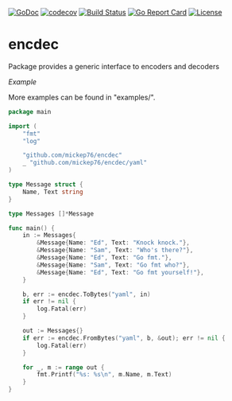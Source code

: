 [![GoDoc](https://godoc.org/github.com/mickep76/encdec?status.svg)](https://godoc.org/github.com/mickep76/encdec)
[![codecov](https://codecov.io/gh/mickep76/encdec/branch/master/graph/badge.svg)](https://codecov.io/gh/mickep76/encdec)
[![Build Status](https://travis-ci.org/mickep76/encdec.svg?branch=master)](https://travis-ci.org/mickep76/encdec)
[![Go Report Card](https://goreportcard.com/badge/github.com/mickep76/encdec)](https://goreportcard.com/report/github.com/mickep76/encdec)
[![License](https://img.shields.io/badge/License-Apache%202.0-blue.svg)](https://github.com/mickep76/mlfmt/blob/master/LICENSE)

# encdec

Package provides a generic interface to encoders and decoders

*Example*

More examples can be found in "examples/".

```go
package main

import (
	"fmt"
	"log"

	"github.com/mickep76/encdec"
	_ "github.com/mickep76/encdec/yaml"
)

type Message struct {
	Name, Text string
}

type Messages []*Message

func main() {
	in := Messages{
		&Message{Name: "Ed", Text: "Knock knock."},
		&Message{Name: "Sam", Text: "Who's there?"},
		&Message{Name: "Ed", Text: "Go fmt."},
		&Message{Name: "Sam", Text: "Go fmt who?"},
		&Message{Name: "Ed", Text: "Go fmt yourself!"},
	}

	b, err := encdec.ToBytes("yaml", in)
	if err != nil {
		log.Fatal(err)
	}

	out := Messages{}
	if err := encdec.FromBytes("yaml", b, &out); err != nil {
		log.Fatal(err)
	}

	for _, m := range out {
		fmt.Printf("%s: %s\n", m.Name, m.Text)
	}
}
```
